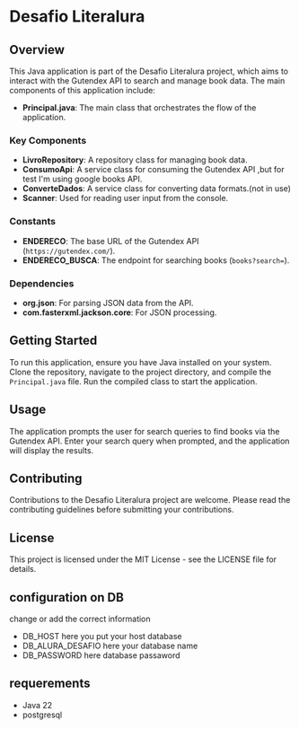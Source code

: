 # Desafio Literalura

## Overview

This Java application is part of the Desafio Literalura project, which aims to interact with the Gutendex API to search and manage book data. The main components of this application include:

- **Principal.java**: The main class that orchestrates the flow of the application.

### Key Components

- **LivroRepository**: A repository class for managing book data.
- **ConsumoApi**: A service class for consuming the Gutendex API ,but for test I'm using google books API.
- **ConverteDados**: A service class for converting data formats.(not in use)
- **Scanner**: Used for reading user input from the console.

### Constants

- **ENDERECO**: The base URL of the Gutendex API (`https://gutendex.com/`).
- **ENDERECO_BUSCA**: The endpoint for searching books (`books?search=`).

### Dependencies

- **org.json**: For parsing JSON data from the API.
- **com.fasterxml.jackson.core**: For JSON processing.

## Getting Started

To run this application, ensure you have Java installed on your system. Clone the repository, navigate to the project directory, and compile the `Principal.java` file. Run the compiled class to start the application.

## Usage

The application prompts the user for search queries to find books via the Gutendex API. Enter your search query when prompted, and the application will display the results.

## Contributing

Contributions to the Desafio Literalura project are welcome. Please read the contributing guidelines before submitting your contributions.

## License

This project is licensed under the MIT License - see the LICENSE file for details.

## configuration on DB
change or add the correct information 
- DB_HOST              here you put your host database
- DB_ALURA_DESAFIO     here your database name
- DB_PASSWORD          here database passaword 

## requerements 

- Java 22
- postgresql
